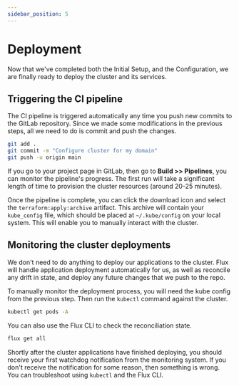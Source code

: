 ```yaml
---
sidebar_position: 5
---
```


# Deployment

Now that we've completed both the Initial Setup, and the Configuration, we are
 finally ready to deploy the cluster and its services.

## Triggering the CI pipeline

The CI pipeline is triggered automatically any time you push new commits to
 the GitLab repository. Since we made some modifications in the previous steps,
 all we need to do is commit and push the changes.

```sh
git add .
git commit -m "Configure cluster for my domain"
git push -u origin main
```

If you go to your project page in GitLab, then go to **Build >> Pipelines**,
 you can monitor the pipeline's progress. The first run will take a significant
 length of time to provision the cluster resources (around 20-25 minutes).

Once the pipeline is complete, you can click the download icon and select the
 `terraform:apply:archive` artifact. This archive will contain your
 `kube_config` file, which should be placed at `~/.kube/config` on your local
 system. This will enable you to manually interact with the cluster.

## Monitoring the cluster deployments

We don't need to do anything to deploy our applications to the cluster. Flux
 will handle application deployment automatically for us, as well as reconcile
 any drift in state, and deploy any future changes that we push to the repo.

To manually monitor the deployment process, you will need the kube config
 from the previous step. Then run the `kubectl` command against the cluster.

```sh
kubectl get pods -A
```

You can also use the Flux CLI to check the reconciliation state.

```sh
flux get all
```

Shortly after the cluster applications have finished deploying, you should
 receive your first watchdog notification from the monitoring system. If you
 don't receive the notification for some reason, then something is wrong. You
 can troubleshoot using `kubectl` and the Flux CLI.
